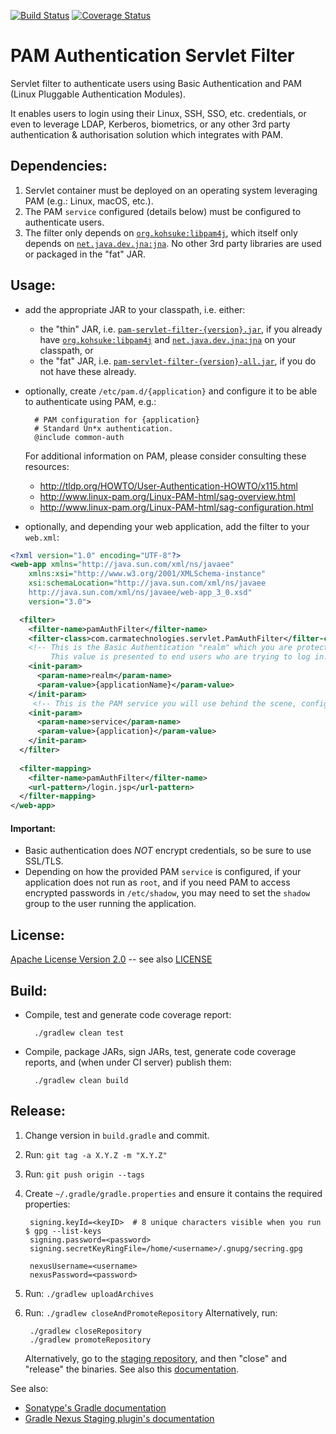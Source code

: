 [![Build Status](https://travis-ci.org/marccarre/pam-servlet-filter.svg?branch=master)](https://travis-ci.org/marccarre/pam-servlet-filter) [![Coverage Status](https://coveralls.io/repos/github/marccarre/pam-servlet-filter/badge.svg)](https://coveralls.io/github/marccarre/pam-servlet-filter)

# PAM Authentication Servlet Filter

Servlet filter to authenticate users using Basic Authentication and PAM (Linux Pluggable Authentication Modules).

It enables users to login using their Linux, SSH, SSO, etc. credentials, or even to leverage LDAP, Kerberos, biometrics, or any other 3rd party authentication & authorisation solution which integrates with PAM.

## Dependencies:

1. Servlet container must be deployed on an operating system leveraging PAM (e.g.: Linux, macOS, etc.).
2. The PAM `service` configured (details below) must be configured to authenticate users.
3. The filter only depends on [`org.kohsuke:libpam4j`](https://github.com/kohsuke/libpam4j), which itself only depends on [`net.java.dev.jna:jna`](https://github.com/java-native-access/jna).
   No other 3rd party libraries are used or packaged in the "fat" JAR.

## Usage:

- add the appropriate JAR to your classpath, i.e. either:

  - the "thin" JAR, i.e. [`pam-servlet-filter-{version}.jar`](https://search.maven.org/#search%7Cga%7C1%7Cg%3A%22com.carmatechnologies.servlet%22%20a%3A%22pam-servlet-filter%22), if you already have [`org.kohsuke:libpam4j`](https://github.com/kohsuke/libpam4j) and [`net.java.dev.jna:jna`](https://github.com/java-native-access/jna) on your classpath, or
  - the "fat" JAR, i.e. [`pam-servlet-filter-{version}-all.jar`](https://search.maven.org/#search%7Cga%7C1%7Cg%3A%22com.carmatechnologies.servlet%22%20a%3A%22pam-servlet-filter%22), if you do not have these already.

- optionally, create `/etc/pam.d/{application}` and configure it to be able to authenticate using PAM, e.g.:

        # PAM configuration for {application}
        # Standard Un*x authentication.
        @include common-auth

  For additional information on PAM, please consider consulting these resources:

    - http://tldp.org/HOWTO/User-Authentication-HOWTO/x115.html
    - http://www.linux-pam.org/Linux-PAM-html/sag-overview.html
    - http://www.linux-pam.org/Linux-PAM-html/sag-configuration.html

- optionally, and depending your web application, add the filter to your `web.xml`:

```xml
<?xml version="1.0" encoding="UTF-8"?>
<web-app xmlns="http://java.sun.com/xml/ns/javaee"
    xmlns:xsi="http://www.w3.org/2001/XMLSchema-instance"
    xsi:schemaLocation="http://java.sun.com/xml/ns/javaee
    http://java.sun.com/xml/ns/javaee/web-app_3_0.xsd"
    version="3.0">

  <filter>
    <filter-name>pamAuthFilter</filter-name>
    <filter-class>com.carmatechnologies.servlet.PamAuthFilter</filter-class>
    <!-- This is the Basic Authentication "realm" which you are protecting, e.g. the name of the application. 
         This value is presented to end users who are trying to log in. -->
    <init-param>
      <param-name>realm</param-name>
      <param-value>{applicationName}</param-value>
    </init-param>
     <!-- This is the PAM service you will use behind the scene, configured at /etc/pam.d/{application}. -->
    <init-param>
      <param-name>service</param-name>
      <param-value>{application}</param-value>
    </init-param>
  </filter>
  
  <filter-mapping>
    <filter-name>pamAuthFilter</filter-name>
    <url-pattern>/login.jsp</url-pattern>
  </filter-mapping>
</web-app>
```

#### Important:

- Basic authentication does *NOT* encrypt credentials, so be sure to use SSL/TLS.
- Depending on how the provided PAM `service` is configured, if your application does not run as `root`, and if you need PAM to access encrypted passwords in `/etc/shadow`, you may need to set the `shadow` group to the user running the application.

## License:

[Apache License Version 2.0](https://www.apache.org/licenses/LICENSE-2.0) -- see also [LICENSE](https://raw.githubusercontent.com/marccarre/pam-servlet-filter/master/LICENSE)

## Build:

- Compile, test and generate code coverage report:

        ./gradlew clean test

- Compile, package JARs, sign JARs, test, generate code coverage reports, and (when under CI server) publish them:

        ./gradlew clean build


## Release:

1. Change version in `build.gradle` and commit.
2. Run: `git tag -a X.Y.Z -m "X.Y.Z"`
3. Run: `git push origin --tags`
4. Create `~/.gradle/gradle.properties` and ensure it contains the required properties:

        signing.keyId=<keyID>  # 8 unique characters visible when you run $ gpg --list-keys
        signing.password=<password>
        signing.secretKeyRingFile=/home/<username>/.gnupg/secring.gpg

        nexusUsername=<username>
        nexusPassword=<password>

5. Run: `./gradlew uploadArchives`
6. Run: `./gradlew closeAndPromoteRepository`
   Alternatively, run: 

        ./gradlew closeRepository
        ./gradlew promoteRepository

   Alternatively, go to the [staging repository](https://oss.sonatype.org/#stagingRepositories), and then "close" and "release" the binaries. See also this [documentation](http://central.sonatype.org/pages/releasing-the-deployment.html).

See also: 

- [Sonatype's Gradle documentation](http://central.sonatype.org/pages/gradle.html)
- [Gradle Nexus Staging plugin's documentation](https://github.com/Codearte/gradle-nexus-staging-plugin/)

